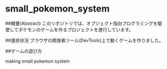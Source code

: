 # small_pokemon_system
##概要(Abstract)
このリポジトリでは、オブジェクト指向プログラミングを駆使してポケモンのゲームを作るプロジェクトを進行しています。

##進捗状況
ブラウザの開発者ツール(DevTools)上で動くゲームを作りました。

##ゲームの遊び方


making small pokemon system

